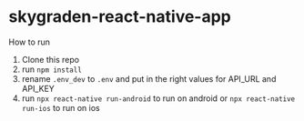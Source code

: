 # skygraden-react-native-app

How to run
1. Clone this repo
2. run ```npm install```
3. rename ```.env_dev``` to ```.env``` and put in the right values for API_URL and API_KEY
4. run ```npx react-native run-android``` to run on android or ```npx react-native run-ios``` to run on ios
